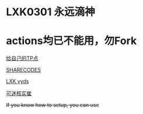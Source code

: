 # LXK0301 永远滴神
# actions均已不能用，勿Fork

[给自己的TP点](https://github.com/VidocqH/jd_scripts/blob/master/docker/crontab_list.sh)

[SHARECODES](https://github.com/VidocqH/jd_scripts/blob/master/githubAction.md)

[LXK yyds](https://gitee.com/lxk0301/jd_scripts/tree/master/)

[可迷核实崔](https://github.com/VidocqH/jd_scripts/commits/master)

~~If you know how to setup, you can use~~
